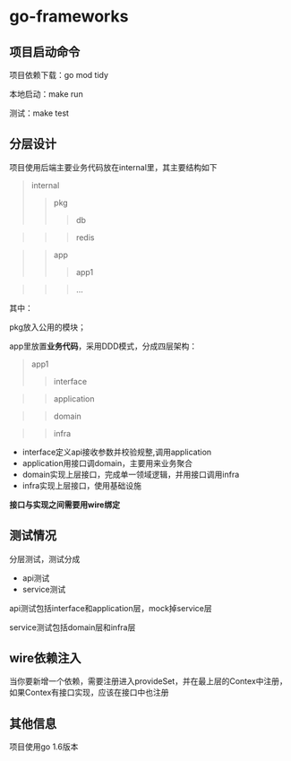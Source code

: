 # go-frameworks

项目启动命令
-------
项目依赖下载：go mod tidy

本地启动：make run

测试：make test

分层设计
-------
项目使用后端主要业务代码放在internal里，其主要结构如下
>internal
>>pkg
>>>db

>>>redis

>>app
>>>app1

>>>...

其中：

pkg放入公用的模块；

app里放置**业务代码**，采用DDD模式，分成四层架构：

>app1
>>interface

>>application

>>domain

>>infra

* interface定义api接收参数并校验规整,调用application
* application用接口调domain，主要用来业务聚合
* domain实现上层接口，完成单一领域逻辑，并用接口调用infra
* infra实现上层接口，使用基础设施

**接口与实现之间需要用wire绑定**


测试情况
-------

分层测试，测试分成
- api测试
- service测试

api测试包括interface和application层，mock掉service层

service测试包括domain层和infra层

wire依赖注入
-------

当你要新增一个依赖，需要注册进入provideSet，并在最上层的Contex中注册，如果Contex有接口实现，应该在接口中也注册


其他信息
-------

项目使用go 1.6版本
